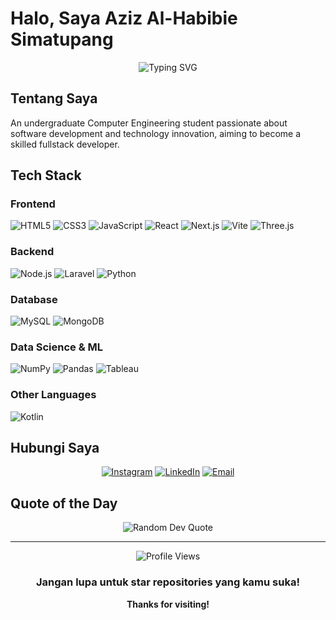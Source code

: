#  Halo, Saya Aziz Al-Habibie Simatupang

<div align="center">
  <img src="https://readme-typing-svg.herokuapp.com?font=Fira+Code&pause=1000&color=2E9EF7&center=true&vCenter=true&width=435&lines=Full+Stack+Web+Developer;JavaScript+Enthusiast;Always+Learning+New+Things" alt="Typing SVG" />
</div>

##  Tentang Saya

An undergraduate Computer Engineering student passionate about software development and technology innovation, aiming to become a skilled fullstack developer.
##  Tech Stack

### Frontend
![HTML5](https://img.shields.io/badge/-HTML5-E34F26?style=for-the-badge&logo=html5&logoColor=white)
![CSS3](https://img.shields.io/badge/-CSS3-1572B6?style=for-the-badge&logo=css3&logoColor=white)
![JavaScript](https://img.shields.io/badge/-JavaScript-F7DF1E?style=for-the-badge&logo=javascript&logoColor=black)
![React](https://img.shields.io/badge/-React-61DAFB?style=for-the-badge&logo=react&logoColor=black)
![Next.js](https://img.shields.io/badge/-Next.js-000000?style=for-the-badge&logo=next.js&logoColor=white)
![Vite](https://img.shields.io/badge/-Vite-646CFF?style=for-the-badge&logo=vite&logoColor=white)
![Three.js](https://img.shields.io/badge/-Three.js-000000?style=for-the-badge&logo=three.js&logoColor=white)

### Backend
![Node.js](https://img.shields.io/badge/-Node.js-339933?style=for-the-badge&logo=node.js&logoColor=white)
![Laravel](https://img.shields.io/badge/-Laravel-FF2D20?style=for-the-badge&logo=laravel&logoColor=white)
![Python](https://img.shields.io/badge/-Python-3776AB?style=for-the-badge&logo=python&logoColor=white)

### Database
![MySQL](https://img.shields.io/badge/-MySQL-4479A1?style=for-the-badge&logo=mysql&logoColor=white)
![MongoDB](https://img.shields.io/badge/-MongoDB-47A248?style=for-the-badge&logo=mongodb&logoColor=white)

### Data Science & ML
![NumPy](https://img.shields.io/badge/-NumPy-013243?style=for-the-badge&logo=numpy&logoColor=white)
![Pandas](https://img.shields.io/badge/-Pandas-150458?style=for-the-badge&logo=pandas&logoColor=white)
![Tableau](https://img.shields.io/badge/-Tableau-E97627?style=for-the-badge&logo=tableau&logoColor=white)

### Other Languages
![Kotlin](https://img.shields.io/badge/-Kotlin-7F52FF?style=for-the-badge&logo=kotlin&logoColor=white)

##  Hubungi Saya

<div align="center">
  

[![Instagram](https://img.shields.io/badge/-Instagram-E4405F?style=for-the-badge&logo=instagram&logoColor=white)](https://www.instagram.com/azizsmtpng_/)
[![LinkedIn](https://img.shields.io/badge/-LinkedIn-0A66C2?style=for-the-badge&logo=linkedin&logoColor=white)](https://www.linkedin.com/in/aziz-al-habibie-simatupang/)
[![Email](https://img.shields.io/badge/-Email-D14836?style=for-the-badge&logo=gmail&logoColor=white)](mailto:azizhabibie2002@gmail.com)

</div>

##  Quote of the Day

<div align="center">
  <img src="https://quotes-github-readme.vercel.app/api?type=horizontal&theme=tokyonight" alt="Random Dev Quote"/>
</div>

---

<div align="center">
  <img src="https://komarev.com/ghpvc/?username=GhandiZero0X&color=blueviolet&style=flat-square&label=Profile+Views" alt="Profile Views" />
  
  ### Jangan lupa untuk star repositories yang kamu suka!
  
  **Thanks for visiting!**
</div>
